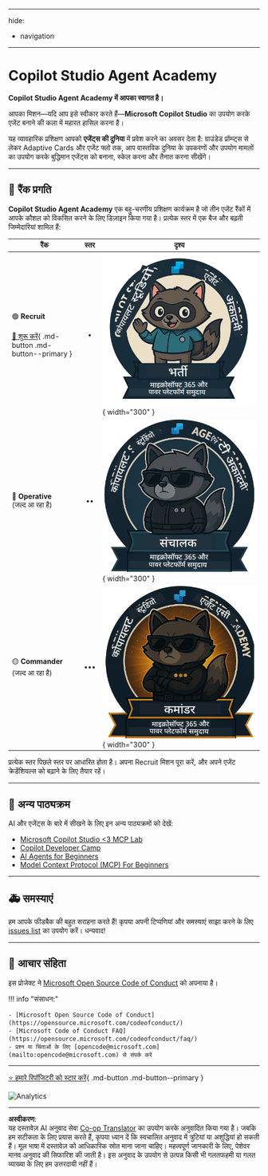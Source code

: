 <!--
CO_OP_TRANSLATOR_METADATA:
{
  "original_hash": "15e57e059ce7689d602d7853187235cd",
  "translation_date": "2025-10-21T17:35:39+00:00",
  "source_file": "docs/index.md",
  "language_code": "hi"
}
-->
---
hide:
- navigation
---

# Copilot Studio Agent Academy

**Copilot Studio Agent Academy में आपका स्वागत है।**  

आपका मिशन—यदि आप इसे स्वीकार करते हैं—**Microsoft Copilot Studio** का उपयोग करके एजेंट बनाने की कला में महारत हासिल करना है।

यह व्यावहारिक प्रशिक्षण आपको **एजेंट्स की दुनिया** में प्रवेश करने का अवसर देता है: ग्राउंडेड प्रॉम्प्ट्स से लेकर Adaptive Cards और एजेंट फ्लो तक, आप वास्तविक दुनिया के उपकरणों और उपयोग मामलों का उपयोग करके बुद्धिमान एजेंट्स को बनाना, स्केल करना और तैनात करना सीखेंगे।

---

## 🏅 रैंक प्रगति

**Copilot Studio Agent Academy** एक बहु-चरणीय प्रशिक्षण कार्यक्रम है जो तीन एजेंट रैंकों में आपके कौशल को विकसित करने के लिए डिज़ाइन किया गया है। प्रत्येक स्तर में एक बैज और बढ़ती जिम्मेदारियां शामिल हैं:

| रैंक             | स्तर | दृश्य |
|------------------|:-----:|--------|
| 🟢 **Recruit**</br></br>[🚀 शुरू करें](https://aka.ms/agent-academy-recruit){ .md-button .md-button--primary }     | •     | ![Recruit Badge](../../../translated_images/mcs-agent-academy-recruit-badge.ae42fcac011188229cda7c92da096df498ae9d647b2f66c6edf16befbbcbb339.hi.png){ width="300" }     |
| 🔵 **Operative**</br>(जल्द आ रहा है)   | ••    | ![Operative Badge](../../../translated_images/mcs-agent-academy-operative-badge.1366e342a9b895d01f94429b640bca24ed169dbcb9dc099ba149b92825c7a0ac.hi.png){ width="300" } |
| 🟡 **Commander**</br>(जल्द आ रहा है)    | •••   | ![Commander Badge](../../../translated_images/mcs-agent-academy-commander-badge.a62ed6b9c3c9bf697286fbfd692b3dddc69a95d0d519b8776667a7bd50e2a183.hi.png){ width="300" } |

प्रत्येक स्तर पिछले स्तर पर आधारित होता है। अपना Recruit मिशन पूरा करें, और अपने एजेंट क्रेडेंशियल्स को बढ़ाने के लिए तैयार रहें।

---

## 🎒 अन्य पाठ्यक्रम

AI और एजेंट्स के बारे में सीखने के लिए इन अन्य पाठ्यक्रमों को देखें:

- [Microsoft Copilot Studio <3 MCP Lab](https://aka.ms/mcsmcplab)
- [Copilot Developer Camp](https://microsoft.github.io/copilot-camp/)
- [AI Agents for Beginners](https://microsoft.github.io/ai-agents-for-beginners/)
- [Model Context Protocol (MCP) For Beginners](https://github.com/microsoft/mcp-for-beginners)

---

## 🚑 समस्याएं

हम आपके फीडबैक की बहुत सराहना करते हैं! कृपया अपनी टिप्पणियां और समस्याएं साझा करने के लिए [issues list](https://github.com/microsoft/agent-academy/issues) का उपयोग करें। धन्यवाद!

---

## 📜 आचार संहिता

इस प्रोजेक्ट ने [Microsoft Open Source Code of Conduct](https://opensource.microsoft.com/codeofconduct/) को अपनाया है।

!!! info "संसाधन:"

    - [Microsoft Open Source Code of Conduct](https://opensource.microsoft.com/codeofconduct/)
    - [Microsoft Code of Conduct FAQ](https://opensource.microsoft.com/codeofconduct/faq/)
    - प्रश्न या चिंताओं के लिए [opencode@microsoft.com](mailto:opencode@microsoft.com) से संपर्क करें

---

[⭐️ हमारे रिपॉजिटरी को स्टार करें](https://github.com/microsoft/agent-academy){ .md-button .md-button--primary }

<!-- markdownlint-disable-next-line MD033 -->
<img src="https://m365-visitor-stats.azurewebsites.net/agent-academy/index" alt="Analytics" />

---

**अस्वीकरण**:  
यह दस्तावेज़ AI अनुवाद सेवा [Co-op Translator](https://github.com/Azure/co-op-translator) का उपयोग करके अनुवादित किया गया है। जबकि हम सटीकता के लिए प्रयास करते हैं, कृपया ध्यान दें कि स्वचालित अनुवाद में त्रुटियां या अशुद्धियां हो सकती हैं। मूल भाषा में दस्तावेज़ को आधिकारिक स्रोत माना जाना चाहिए। महत्वपूर्ण जानकारी के लिए, पेशेवर मानव अनुवाद की सिफारिश की जाती है। इस अनुवाद के उपयोग से उत्पन्न किसी भी गलतफहमी या गलत व्याख्या के लिए हम उत्तरदायी नहीं हैं।